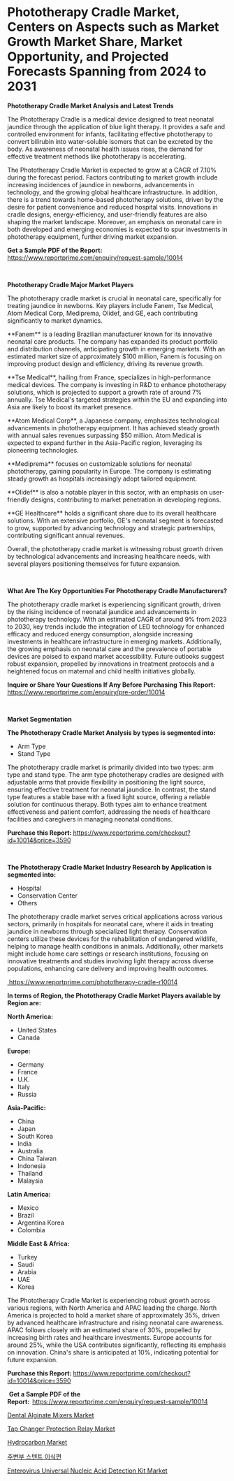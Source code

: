 <p><h1>Phototherapy Cradle Market, Centers on Aspects such as Market Growth Market Share, Market Opportunity, and Projected Forecasts Spanning from 2024 to 2031</h1></p><p><strong>Phototherapy Cradle Market Analysis and Latest Trends</strong></p>
<p><p>The Phototherapy Cradle is a medical device designed to treat neonatal jaundice through the application of blue light therapy. It provides a safe and controlled environment for infants, facilitating effective phototherapy to convert bilirubin into water-soluble isomers that can be excreted by the body. As awareness of neonatal health issues rises, the demand for effective treatment methods like phototherapy is accelerating.</p><p>The Phototherapy Cradle Market is expected to grow at a CAGR of 7.10% during the forecast period. Factors contributing to market growth include increasing incidences of jaundice in newborns, advancements in technology, and the growing global healthcare infrastructure. In addition, there is a trend towards home-based phototherapy solutions, driven by the desire for patient convenience and reduced hospital visits. Innovations in cradle designs, energy-efficiency, and user-friendly features are also shaping the market landscape. Moreover, an emphasis on neonatal care in both developed and emerging economies is expected to spur investments in phototherapy equipment, further driving market expansion.</p></p>
<p><strong>Get a Sample PDF of the Report:&nbsp;</strong> <a href="https://www.reportprime.com/enquiry/request-sample/10014">https://www.reportprime.com/enquiry/request-sample/10014</a></p>
<p>&nbsp;</p>
<p><strong>Phototherapy Cradle Major Market Players</strong></p>
<p><p>The phototherapy cradle market is crucial in neonatal care, specifically for treating jaundice in newborns. Key players include Fanem, Tse Medical, Atom Medical Corp, Mediprema, Olidef, and GE, each contributing significantly to market dynamics.</p><p>**Fanem** is a leading Brazilian manufacturer known for its innovative neonatal care products. The company has expanded its product portfolio and distribution channels, anticipating growth in emerging markets. With an estimated market size of approximately $100 million, Fanem is focusing on improving product design and efficiency, driving its revenue growth.</p><p>**Tse Medical**, hailing from France, specializes in high-performance medical devices. The company is investing in R&D to enhance phototherapy solutions, which is projected to support a growth rate of around 7% annually. Tse Medical's targeted strategies within the EU and expanding into Asia are likely to boost its market presence.</p><p>**Atom Medical Corp**, a Japanese company, emphasizes technological advancements in phototherapy equipment. It has achieved steady growth with annual sales revenues surpassing $50 million. Atom Medical is expected to expand further in the Asia-Pacific region, leveraging its pioneering technologies.</p><p>**Mediprema** focuses on customizable solutions for neonatal phototherapy, gaining popularity in Europe. The company is estimating steady growth as hospitals increasingly adopt tailored equipment.</p><p>**Olidef** is also a notable player in this sector, with an emphasis on user-friendly designs, contributing to market penetration in developing regions.</p><p>**GE Healthcare** holds a significant share due to its overall healthcare solutions. With an extensive portfolio, GE's neonatal segment is forecasted to grow, supported by advancing technology and strategic partnerships, contributing significant annual revenues.</p><p>Overall, the phototherapy cradle market is witnessing robust growth driven by technological advancements and increasing healthcare needs, with several players positioning themselves for future expansion.</p></p>
<p>&nbsp;</p>
<p><strong>What Are The Key Opportunities For Phototherapy Cradle Manufacturers?</strong></p>
<p><p>The phototherapy cradle market is experiencing significant growth, driven by the rising incidence of neonatal jaundice and advancements in phototherapy technology. With an estimated CAGR of around 9% from 2023 to 2030, key trends include the integration of LED technology for enhanced efficacy and reduced energy consumption, alongside increasing investments in healthcare infrastructure in emerging markets. Additionally, the growing emphasis on neonatal care and the prevalence of portable devices are poised to expand market accessibility. Future outlooks suggest robust expansion, propelled by innovations in treatment protocols and a heightened focus on maternal and child health initiatives globally.</p></p>
<p><strong>Inquire or Share Your Questions If Any Before Purchasing This Report:</strong> <a href="https://www.reportprime.com/enquiry/pre-order/10014">https://www.reportprime.com/enquiry/pre-order/10014</a></p>
<p>&nbsp;</p>
<p><strong>Market Segmentation</strong></p>
<p><strong>The Phototherapy Cradle Market Analysis by types is segmented into:</strong></p>
<p><ul><li>Arm Type</li><li>Stand Type</li></ul></p>
<p><p>The phototherapy cradle market is primarily divided into two types: arm type and stand type. The arm type phototherapy cradles are designed with adjustable arms that provide flexibility in positioning the light source, ensuring effective treatment for neonatal jaundice. In contrast, the stand type features a stable base with a fixed light source, offering a reliable solution for continuous therapy. Both types aim to enhance treatment effectiveness and patient comfort, addressing the needs of healthcare facilities and caregivers in managing neonatal conditions.</p></p>
<p><strong>Purchase this Report:&nbsp;</strong><a href="https://www.reportprime.com/checkout?id=10014&price=3590">https://www.reportprime.com/checkout?id=10014&price=3590</a></p>
<p>&nbsp;</p>
<p><strong>The Phototherapy Cradle Market Industry Research by Application is segmented into:</strong></p>
<p><ul><li>Hospital</li><li>Conservation Center</li><li>Others</li></ul></p>
<p><p>The phototherapy cradle market serves critical applications across various sectors, primarily in hospitals for neonatal care, where it aids in treating jaundice in newborns through specialized light therapy. Conservation centers utilize these devices for the rehabilitation of endangered wildlife, helping to manage health conditions in animals. Additionally, other markets might include home care settings or research institutions, focusing on innovative treatments and studies involving light therapy across diverse populations, enhancing care delivery and improving health outcomes.</p></p>
<p><a href="https://www.reportprime.com/phototherapy-cradle-r10014">&nbsp;https://www.reportprime.com/phototherapy-cradle-r10014</a></p>
<p><strong>In terms of Region, the Phototherapy Cradle Market Players available by Region are:</strong></p>
<p>
    <p> <strong> North America: </strong>
        <ul>
            <li>United States</li>
            <li>Canada</li>
        </ul>
        </p> 
    <p> <strong> Europe: </strong>
        <ul>
            <li>Germany</li>
            <li>France</li>
            <li>U.K.</li>
            <li>Italy</li>
            <li>Russia</li>
        </ul>
        </p> 
    <p> <strong> Asia-Pacific: </strong>
        <ul>
            <li>China</li>
            <li>Japan</li>
            <li>South Korea</li>
            <li>India</li>
            <li>Australia</li>
            <li>China Taiwan</li>
            <li>Indonesia</li>
            <li>Thailand</li>
            <li>Malaysia</li>
        </ul>
        </p> 
    <p> <strong> Latin America: </strong>
        <ul>
            <li>Mexico</li>
            <li>Brazil</li>
            <li>Argentina Korea</li>
            <li>Colombia</li>
        </ul>
        </p> 
    <p> <strong> Middle East & Africa: </strong>
        <ul>
            <li>Turkey</li>
            <li>Saudi</li>
            <li>Arabia</li>
            <li>UAE</li>
            <li>Korea</li>
        </ul>
    </p>
    </p>
<p><p>The Phototherapy Cradle Market is experiencing robust growth across various regions, with North America and APAC leading the charge. North America is projected to hold a market share of approximately 35%, driven by advanced healthcare infrastructure and rising neonatal care awareness. APAC follows closely with an estimated share of 30%, propelled by increasing birth rates and healthcare investments. Europe accounts for around 25%, while the USA contributes significantly, reflecting its emphasis on innovation. China's share is anticipated at 10%, indicating potential for future expansion.</p></p>
<p><strong>Purchase this Report: </strong><a href="https://www.reportprime.com/checkout?id=10014&price=3590">https://www.reportprime.com/checkout?id=10014&price=3590</a></p>
<p>&nbsp;<strong>Get a Sample PDF of the Report:&nbsp;&nbsp;</strong><a href="https://www.reportprime.com/enquiry/request-sample/10014">https://www.reportprime.com/enquiry/request-sample/10014</a></p>
<p><strong></strong></p>
<p><p><a href="https://github.com/MoonZANDRA/Market-Research-Report-List-1/blob/main/dental-alginate-mixers-market.md">Dental Alginate Mixers Market</a></p><p><a href="https://issuu.com/reportprime-2/docs/tap-changer-protection-relay-market_be2f5fb236327f">Tap Changer Protection Relay Market</a></p><p><a href="https://www.linkedin.com/pulse/hydrocarbon-market-size-share-growth-analysis-type-application-rsh7f?trackingId=5jI6h94lRzCDT0lZqBS5KQ%3D%3D">Hydrocarbon Market</a></p><p><a href="https://medium.com/@jennaduke56/%EC%84%B1%EC%9E%A5-%EC%9E%A0%EC%9E%AC%EB%A0%A5-%EC%97%B4%EA%B8%B0-2024%EB%85%84%EB%B6%80%ED%84%B0-2031%EB%85%84%EA%B9%8C%EC%A7%80%EC%9D%98-%EC%98%88%EC%B8%A1%EC%9D%84-%EA%B8%B0%EB%B0%98%EC%9C%BC%EB%A1%9C-%ED%95%9C-%EB%A7%90%EC%B4%88-%EC%8A%A4%ED%85%90%ED%8A%B8-%EA%B7%B8%EB%9E%98%ED%94%84%ED%8A%B8-%EC%8B%9C%EC%9E%A5%EC%9D%98-%EC%A0%84%EB%9E%B5%EC%A0%81-%EB%B6%84%EC%84%9D-9055ce1dec75">주변부 스텐트 이식편</a></p><p><a href="https://issuu.com/reportprime-2/docs/enterovirus-universal-nucleic-acid-_3076e4628af68c">Enterovirus Universal Nucleic Acid Detection Kit Market</a></p></p>